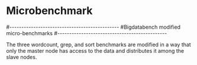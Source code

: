 # Microbenchmark
#----------------------------------------------
#Bigdatabench modified micro-benchmarks
#----------------------------------------------

The three wordcount, grep, and sort benchmarks are modified in a way that only the master node has access to the data and distributes it among the slave nodes.

